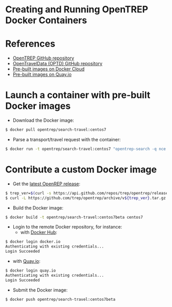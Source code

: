 Creating and Running OpenTREP Docker Containers
===============================================

# References
* [OpenTREP GitHub repository](https://github.com/trep/opentrep)
* [OpenTravelData (OPTD) GitHub repository](https://github.com/opentraveldata/opentraveldata)
* [Pre-built images on Docker Cloud](https://cloud.docker.com/u/opentrep/repository/docker/opentrep/search-travel)
* [Pre-built images on Quay.io](https://quay.io/repository/trep/opentrep)

# Launch a container with pre-built Docker images
* Download the Docker image:
```bash
$ docker pull opentrep/search-travel:centos7
```

* Parse a transport/travel request with the container:
```bash
$ docker run -t opentrep/search-travel:centos7 "opentrep-search -q nce sfo"
```

# Contribute a custom Docker image
* Get the [latest OpenREP release](https://github.com/trep/opentrep/releases/latest):
```bash
$ trep_ver=$(curl -s https://api.github.com/repos/trep/opentrep/releases/latest | jq -r ".tarball_url" | sed -e 's/.*v\([0-9.]\{3\}\)/\1/g')
$ curl -L https://github.com/trep/opentrep/archive/v${trep_ver}.tar.gz -o opentrep-${trep_ver}.tar.gz
```

* Build the Docker image:
```bash
$ docker build -t opentrep/search-travel:centos7beta centos7
```

* Login to the remote Docker repository, for instance:
  + with [Docker Hub](https://cloud.docker.com):
```bash
$ docker login docker.io
Authenticating with existing credentials...
Login Succeeded
```
  + with [Quay.io](https://quay.io):
```bash
$ docker login quay.io
Authenticating with existing credentials...
Login Succeeded
```

* Submit the Docker image:
```bash
$ docker push opentrep/search-travel:centos7beta
```


